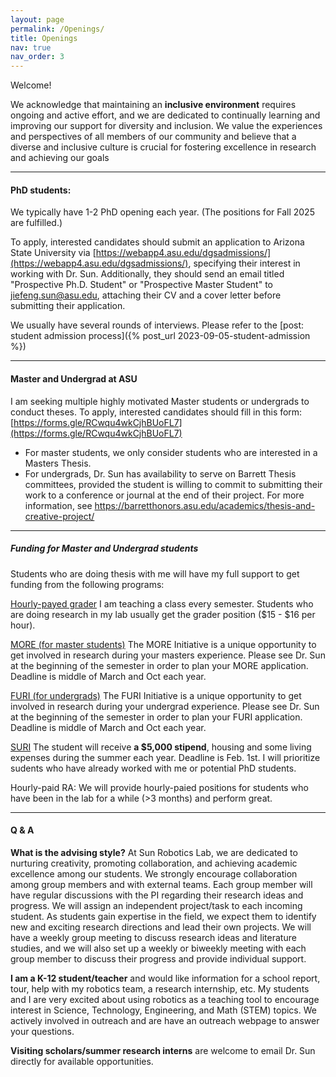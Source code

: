 ```yaml
---
layout: page
permalink: /Openings/
title: Openings
nav: true
nav_order: 3
---
```

Welcome!

We acknowledge that maintaining an __inclusive environment__ requires ongoing and active effort, and we are dedicated to continually learning and improving our support for diversity and inclusion. We value the experiences and perspectives of all members of our community and believe that a diverse and inclusive culture is crucial for fostering excellence in research and achieving our goals

---


#### PhD students:

We typically have 1-2 PhD opening each year.  (The positions for Fall 2025 are fulfilled.)



To apply, interested candidates should submit an application to Arizona State University via [https://webapp4.asu.edu/dgsadmissions/](https://webapp4.asu.edu/dgsadmissions/), specifying their interest in working with Dr. Sun. Additionally, they should send an email titled "Prospective Ph.D. Student" or "Prospective Master Student" to jiefeng.sun@asu.edu, attaching their CV and a cover letter before submitting their application.

We usually have several rounds of interviews. Please refer to the [post: student admission process]({% post_url 2023-09-05-student-admission %})


---

#### Master and Undergrad at ASU

I am seeking multiple highly motivated Master students or undergrads to conduct theses.  To apply, interested candidates should fill in this form: [https://forms.gle/RCwqu4wkCjhBUoFL7](https://forms.gle/RCwqu4wkCjhBUoFL7)

- For master students, we only consider students who are interested in a Masters Thesis.
- For undergrads, Dr. Sun has availability to serve on Barrett Thesis committees, provided the student is willing to commit to submitting their work to a conference or journal at the end of their project. For more information, see https://barretthonors.asu.edu/academics/thesis-and-creative-project/


---

##### Funding for Master and Undergrad students

Students who are doing thesis with me will have my full support to get funding from the following programs:

[Hourly-payed grader](https://english.asu.edu/admission/graduate-admission/teaching-assistantships/gradership)
I am teaching a class every semester. Students who are doing research in my lab usually get the grader position ($15 - $16 per hour). 

[MORE (for master students)](https://students.engineering.asu.edu/graduate/research/more/)
The MORE Initiative is a unique opportunity to get involved in research during your masters experience. Please see Dr. Sun at the beginning of the semester in order to plan your MORE application. Deadline is middle of March and Oct each year. 

[FURI (for undergrads)](https://students.engineering.asu.edu/furi/)
The FURI Initiative is a unique opportunity to get involved in research during your undergrad experience. Please see Dr. Sun at the beginning of the semester in order to plan your FURI application. Deadline is middle of March and Oct each year. 

[SURI](https://students.engineering.asu.edu/graduate/research/suri/)
The student will receive **a $5,000 stipend**, housing and some living expenses during the summer each year. Deadline is Feb. 1st. I will  prioritize sudents who have already worked with me or potential PhD students. 

Hourly-paid RA: We will provide hourly-paied positions for students who have been in the lab for a while (>3 months) and perform great. 

---



#### Q & A

__What is the advising style?__
At Sun Robotics Lab, we are dedicated to nurturing creativity, promoting collaboration, and achieving academic excellence among our students. We strongly encourage collaboration among group members and with external teams.
Each group member will have regular discussions with the PI regarding their research ideas and progress. We will assign an independent project/task to each incoming student. As students gain expertise in the field, we expect them to identify new and exciting research directions and lead their own projects.
We will have a weekly group meeting to discuss research ideas and literature studies, and we will also set up a weekly or biweekly meeting with each group member to discuss their progress and provide individual support.



 __I am a K-12 student/teacher__ and would like information for a school report, tour, help with my robotics team, a research internship, etc. My students and I are very excited about using robotics as a teaching tool to encourage interest in Science, Technology, Engineering, and Math (STEM) topics. We actively involved in outreach and are have an outreach webpage to answer your questions.


__Visiting scholars/summer research interns__ are welcome to email Dr. Sun directly for available opportunities.